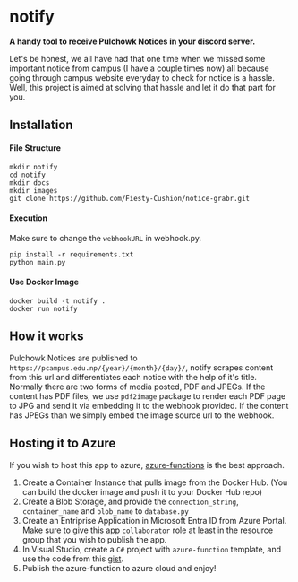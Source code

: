 # notify

**A handy tool to receive Pulchowk Notices in your discord server.**

Let's be honest, we all have had that one time when we missed some important notice from campus (I have a couple times now) all
because going through campus website everyday to check for notice is a hassle. Well, this project
is aimed at solving that hassle and let it do that part for you.

## Installation
#### File Structure
```
mkdir notify
cd notify
mkdir docs
mkdir images
git clone https://github.com/Fiesty-Cushion/notice-grabr.git
```
#### Execution
Make sure to change the `webhookURL` in webhook.py.
```
pip install -r requirements.txt
python main.py
```

#### Use Docker Image
```
docker build -t notify .
docker run notify
```


## How it works
Pulchowk Notices are published to `https://pcampus.edu.np/{year}/{month}/{day}/`, notify scrapes content from this url and differentiates each notice with the help of it's title. Normally there are two forms of media posted, PDF and JPEGs. If the content has PDF files, we use `pdf2image` package to render each PDF page to JPG and send it via embedding it to the webhook provided. If the content has JPEGs than we simply embed the image source url to the webhook.  

## Hosting it to Azure
If you wish to host this app to azure, [azure-functions](https://azure.microsoft.com/en-us/products/functions) is the best approach. 
1. Create a Container Instance that pulls image from the Docker Hub. (You can build the docker image and push it to your Docker Hub repo)
2. Create a Blob Storage, and provide the `connection_string`, `container_name` and `blob_name` to `database.py`
3. Create an Entriprise Application in Microsoft Entra ID from Azure Portal. Make sure to give this app `collaborator` role at least in the resource group that you wish to publish the app.
4. In Visual Studio, create a `C#` project with `azure-function` template, and use the code from this [gist](https://gist.github.com/Fiesty-Cushion/679d29eecf261d5260691872fdaad5b0).
5. Publish the azure-function to azure cloud and enjoy! 

